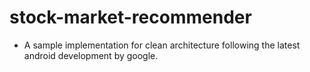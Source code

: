 # stock-market-recommender
- A sample implementation for clean architecture following the latest android development by google. 

